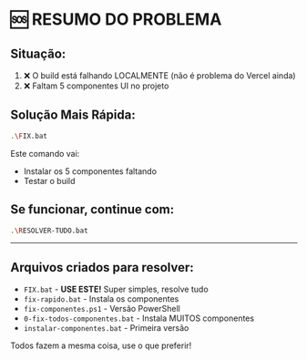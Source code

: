 # 🆘 RESUMO DO PROBLEMA

## Situação:
1. ❌ O build está falhando LOCALMENTE (não é problema do Vercel ainda)
2. ❌ Faltam 5 componentes UI no projeto

## Solução Mais Rápida:
```bash
.\FIX.bat
```

Este comando vai:
- Instalar os 5 componentes faltando
- Testar o build

## Se funcionar, continue com:
```bash
.\RESOLVER-TUDO.bat
```

---

## Arquivos criados para resolver:
- `FIX.bat` - **USE ESTE!** Super simples, resolve tudo
- `fix-rapido.bat` - Instala os componentes
- `fix-componentes.ps1` - Versão PowerShell
- `0-fix-todos-componentes.bat` - Instala MUITOS componentes
- `instalar-componentes.bat` - Primeira versão

Todos fazem a mesma coisa, use o que preferir!

